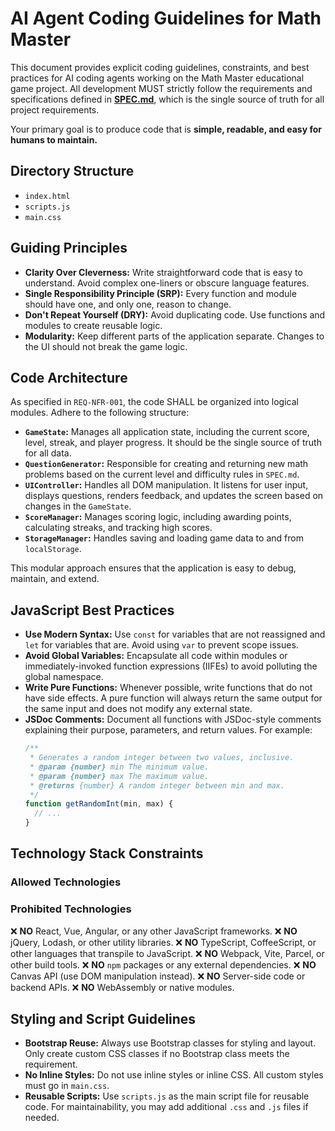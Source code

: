 # AI Agent Coding Guidelines for Math Master

This document provides explicit coding guidelines, constraints, and best practices for AI coding agents working on the Math Master educational game project. All development MUST strictly follow the requirements and specifications defined in **[SPEC.md](./SPEC.md)**, which is the single source of truth for all project requirements.

Your primary goal is to produce code that is **simple, readable, and easy for humans to maintain.**

## Directory Structure

- `index.html`
- `scripts.js`
- `main.css`

## Guiding Principles

- **Clarity Over Cleverness:** Write straightforward code that is easy to understand. Avoid complex one-liners or obscure language features.
- **Single Responsibility Principle (SRP):** Every function and module should have one, and only one, reason to change.
- **Don't Repeat Yourself (DRY):** Avoid duplicating code. Use functions and modules to create reusable logic.
- **Modularity:** Keep different parts of the application separate. Changes to the UI should not break the game logic.

## Code Architecture

As specified in `REQ-NFR-001`, the code SHALL be organized into logical modules. Adhere to the following structure:

- **`GameState`:** Manages all application state, including the current score, level, streak, and player progress. It should be the single source of truth for all data.
- **`QuestionGenerator`:** Responsible for creating and returning new math problems based on the current level and difficulty rules in `SPEC.md`.
- **`UIController`:** Handles all DOM manipulation. It listens for user input, displays questions, renders feedback, and updates the screen based on changes in the `GameState`.
- **`ScoreManager`:** Manages scoring logic, including awarding points, calculating streaks, and tracking high scores.
- **`StorageManager`:** Handles saving and loading game data to and from `localStorage`.

This modular approach ensures that the application is easy to debug, maintain, and extend.

## JavaScript Best Practices

- **Use Modern Syntax:** Use `const` for variables that are not reassigned and `let` for variables that are. Avoid using `var` to prevent scope issues.
- **Avoid Global Variables:** Encapsulate all code within modules or immediately-invoked function expressions (IIFEs) to avoid polluting the global namespace.
- **Write Pure Functions:** Whenever possible, write functions that do not have side effects. A pure function will always return the same output for the same input and does not modify any external state.
- **JSDoc Comments:** Document all functions with JSDoc-style comments explaining their purpose, parameters, and return values. For example:
  ```javascript
  /**
   * Generates a random integer between two values, inclusive.
   * @param {number} min The minimum value.
   * @param {number} max The maximum value.
   * @returns {number} A random integer between min and max.
   */
  function getRandomInt(min, max) {
    // ...
  }
  ```


## Technology Stack Constraints

### Allowed Technologies

### Prohibited Technologies

❌ **NO** React, Vue, Angular, or any other JavaScript frameworks.
❌ **NO** jQuery, Lodash, or other utility libraries.
❌ **NO** TypeScript, CoffeeScript, or other languages that transpile to JavaScript.
❌ **NO** Webpack, Vite, Parcel, or other build tools.
❌ **NO** `npm` packages or any external dependencies.
❌ **NO** Canvas API (use DOM manipulation instead).
❌ **NO** Server-side code or backend APIs.
❌ **NO** WebAssembly or native modules.

## Styling and Script Guidelines

- **Bootstrap Reuse:** Always use Bootstrap classes for styling and layout. Only create custom CSS classes if no Bootstrap class meets the requirement.
- **No Inline Styles:** Do not use inline styles or inline CSS. All custom styles must go in `main.css`.
- **Reusable Scripts:** Use `scripts.js` as the main script file for reusable code. For maintainability, you may add additional `.css` and `.js` files if needed.
